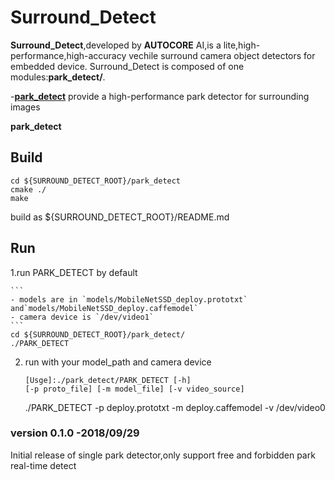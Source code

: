 # Surround_Detect

**Surround_Detect**,developed by **AUTOCORE** AI,is a lite,high-performance,high-accuracy vechile surround camera object detectors for embedded device.
Surround_Detect is composed of one modules:**park_detect/**.

-[**park_detect**](park_detect) provide a high-performance park detector for surrounding images

**park_detect**
## Build 
```
cd ${SURROUND_DETECT_ROOT}/park_detect
cmake ./
make
```
build as ${SURROUND_DETECT_ROOT}/README.md

## Run
1.run PARK_DETECT by default
    
    ```
    - models are in `models/MobileNetSSD_deploy.prototxt` and`models/MobileNetSSD_deploy.caffemodel`
    - camera device is `/dev/video1`
    ```
    cd ${SURROUND_DETECT_ROOT}/park_detect/
    ./PARK_DETECT

2. run with your model_path and camera device
    ```
    [Usge]:./park_detect/PARK_DETECT [-h]
    [-p proto_file] [-m model_file] [-v video_source]
    ```
    ./PARK_DETECT -p deploy.prototxt -m deploy.caffemodel -v /dev/video0
    
    
### version 0.1.0 -2018/09/29
Initial release of single park detector,only support free and forbidden park real-time detect

